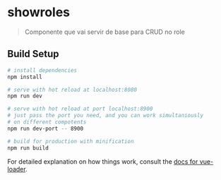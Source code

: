 # showroles

> Componente que vai servir de base para CRUD no  role

## Build Setup

``` bash
# install dependencies
npm install

# serve with hot reload at localhost:8080
npm run dev

# serve with hot reload at port localhost:8900
# just pass the port you need, and you can work simultaniously
# on different compotents
npm run dev-port -- 8900

# build for production with minification
npm run build
```

For detailed explanation on how things work, consult the [docs for vue-loader](http://vuejs.github.io/vue-loader).
